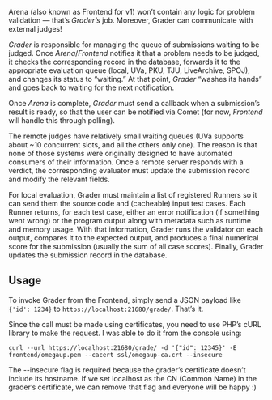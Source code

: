 Arena (also known as Frontend for v1) won’t contain any logic for problem validation — that’s _Grader’s_ job. Moreover, Grader can communicate with external judges!

_Grader_ is responsible for managing the queue of submissions waiting to be judged. Once _Arena_/_Frontend_ notifies it that a problem needs to be judged, it checks the corresponding record in the database, forwards it to the appropriate evaluation queue (local, UVa, PKU, TJU, LiveArchive, SPOJ), and changes its status to “waiting.” At that point, _Grader_ “washes its hands” and goes back to waiting for the next notification.

Once _Arena_ is complete, _Grader_ must send a callback when a submission’s result is ready, so that the user can be notified via Comet (for now, _Frontend_ will handle this through polling).

The remote judges have relatively small waiting queues (UVa supports about ~10 concurrent slots, and all the others only one). The reason is that none of those systems were originally designed to have automated consumers of their information. Once a remote server responds with a verdict, the corresponding evaluator must update the submission record and modify the relevant fields.

For local evaluation, Grader must maintain a list of registered Runners so it can send them the source code and (cacheable) input test cases. Each Runner returns, for each test case, either an error notification (if something went wrong) or the program output along with metadata such as runtime and memory usage. With that information, Grader runs the validator on each output, compares it to the expected output, and produces a final numerical score for the submission (usually the sum of all case scores). Finally, Grader updates the submission record in the database.

## Usage

To invoke Grader from the Frontend, simply send a JSON payload like `{'id': 1234}` to `https://localhost:21680/grade/`. That’s it.

Since the call must be made using certificates, you need to use PHP’s cURL library to make the request. I was able to do it from the console using:

`curl --url https://localhost:21680/grade/ -d '{"id": 12345}' -E frontend/omegaup.pem --cacert ssl/omegaup-ca.crt --insecure`

The --insecure flag is required because the grader’s certificate doesn’t include its hostname. If we set localhost as the CN (Common Name) in the grader’s certificate, we can remove that flag and everyone will be happy :)